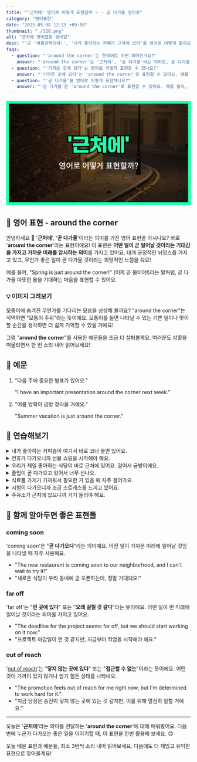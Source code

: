 ```yaml
---
title: "'근처에' 영어로 어떻게 표현할까 ✨ - 곧 다가올 영어로"
category: "영어표현"
date: "2025-05-08 12:15 +09:00"
thumbnail: "./328.png"
alt: "근처에 영어표현 썸네일"
desc: "'곧 '여름방학이야!', '내가 좋아하는 카페가 근처에 있어'를 영어로 어떻게 할까요? 다양한 예문을 통해서 연습하고 본인의 표현으로 만들어 보세요."
faqs:
  - question: "'around the corner'는 한국어로 어떤 의미인가요?"
    answer: "'around the corner'는 '근처에', '곧 다가올'라는 의미로, 곧 다가올 긍정적인 기대감을 표현할 때 사용해요."
  - question: "'가까운 곳에 있다'는 영어로 어떻게 표현할 수 있나요?"
    answer: "'가까운 곳에 있다'는 'around the corner'로 표현할 수 있어요. 예를 들어, '좋은 일이 곧 다가올 거야'는 'Good things are just around the corner'로 말할 수 있어요."
  - question: "'곧 다가올'을 영어로 어떻게 표현하나요?"
    answer: "'곧 다가올'은 'around the corner'로 표현할 수 있어요. 예를 들어, '여름 방학이 곧 다가와'는 'Summer vacation is just around the corner'로 말할 수 있어요."
---
```


![근처에 영어표현 썸네일 이미지](./328.png)

## 🌟 영어 표현 - around the corner

안녕하세요 👋 '**근처에**', '**곧 다가올**'이라는 의미를 가진 영어 표현을 아시나요? 바로 '**around the corner**'라는 표현이에요! 이 표현은 **어떤 일이 곧 일어날 것이라는 기대감을 가지고 가까운 미래를 암시하는 의미**를 가지고 있어요. 대개 긍정적인 뉘앙스를 가지고 있고, 무언가 좋은 일이 곧 다가올 것이라는 희망적인 느낌을 줘요!

<script async src="https://pagead2.googlesyndication.com/pagead/js/adsbygoogle.js?client=ca-pub-1465612013356152"
     crossorigin="anonymous"></script>
<!-- engple-horizontal-ad -->

<ins class="adsbygoogle"
     style="display:block"
     data-ad-client="ca-pub-1465612013356152"
     data-ad-slot="2106896038"
     data-ad-format="auto"
     data-full-width-responsive="true"></ins>

<script>
     (adsbygoogle = window.adsbygoogle || []).push({});
</script>

예를 들어, "Spring is just around the corner!" (이제 곧 봄이야!)라는 말처럼, 곧 다가올 따뜻한 봄을 기대하는 마음을 표현할 수 있어요.

### 💡 이미지 그려보기

모퉁이에 숨겨진 무언가를 기다리는 모습을 상상해 볼까요? "around the corner"는 직역하면 "모퉁이 주위"라는 뜻이에요. 모퉁이를 돌면 나타날 수 있는 기쁜 일이나 맞이할 순간을 생각하면 더 쉽게 기억할 수 있을 거예요!

그럼 "**around the corner**"를 사용한 예문들을 조금 더 살펴볼게요. 여러분도 상황을 떠올리면서 한 번 소리 내어 읽어보세요!

## 📖 예문

1. "다음 주에 중요한 발표가 있어요."

   "I have an important presentation around the corner next week."

2. "여름 방학이 금방 찾아올 거예요."

   "Summer vacation is just around the corner."

## 💬 연습해보기

<details>
<summary>내가 좋아하는 커피숍이 여기서 바로 코너 돌면 있어요.</summary>
<span>The coffee shop I love is just around the corner from here.</span>
</details>

<details>
<summary>연휴가 다가오니까 선물 쇼핑을 시작해야 해요.</summary>
<span>With the holidays just around the corner, I need to start shopping for gifts.</span>
</details>

<details>
<summary>우리가 제일 좋아하는 식당이 바로 근처에 있어요. 걸어서 금방이에요.</summary>
<span>Our favorite restaurant is just around the corner. It's just a short walk away.</span>
</details>

<details>
<summary>졸업이 곧 다가오고 있어서 너무 신나요.</summary>
<span>Graduation is just around the corner, and I'm so <a href="/blog/in-english/003.excited-to-do/">excited</a>.</span>
</details>

<details>
<summary>식료품 가게가 가까워서 필요한 거 있을 때 자주 걸어가요.</summary>
<span>The grocery store is around the corner, so I often walk there when I need something.</span>
</details>

<details>
<summary>시험이 다가오니까 조금 스트레스를 느끼고 있어요.</summary>
<span>With exams around the corner, I'm starting to feel a bit stressed.</span>
</details>

<details>
<summary>주유소가 근처에 있으니까 거기 들러야 해요.</summary>
<span>The gas station is around the corner; we should stop there.</span>
</details>

## 🤝 함께 알아두면 좋은 표현들

### coming soon

'coming soon'은 "**곧 다가오다**"라는 의미예요. 어떤 일이 가까운 미래에 일어날 것임을 나타낼 때 자주 사용해요.

- "The new restaurant is coming soon to our neighborhood, and I can't wait to try it!"
- "새로운 식당이 우리 동네에 곧 오픈하는데, 정말 기대돼요!"

### far off

'far off'는 "**먼 곳에 있다**" 또는 "**오래 걸릴 것 같다**"라는 뜻이에요. 어떤 일이 먼 미래에 일어날 것이라는 의미를 가지고 있어요.

- "The deadline for the project seems far off, but we should start working on it now."
- "프로젝트 마감일이 먼 것 같지만, 지금부터 작업을 시작해야 해요."

### out of reach

'[out of reach](/blog/vocab-1/034.out-of-reach/)'는 "**닿지 않는 곳에 있다**" 또는 "**접근할 수 없는**"이라는 뜻이에요. 어떤 것이 가까이 있지 않거나 얻기 힘든 상태를 나타내요.

- "The promotion feels out of reach for me right now, but I'm determined to work hard for it."
- "지금 당장은 승진이 닿지 않는 곳에 있는 것 같지만, 이를 위해 열심히 일할 거예요."

---

오늘은 '**근처에**'라는 의미를 전달하는 '**around the corner**'에 대해 배워봤어요. 다음번에 누군가 다가오는 좋은 일을 이야기할 때, 이 표현을 한번 활용해 보세요. 😊

오늘 배운 표현과 예문들, 최소 3번씩 소리 내어 읽어보세요. 다음에도 더 재밌고 유익한 표현으로 찾아올게요!
